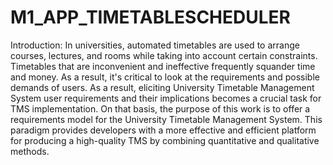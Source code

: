 # M1_APP_TIMETABLESCHEDULER
Introduction:
  In universities, automated timetables are used to arrange courses, lectures, and rooms while taking into account certain constraints. Timetables
that are inconvenient and ineffective frequently squander time and money. As a result, it's critical to look at the requirements and possible 
demands of users. As a result, eliciting University Timetable Management System user requirements and their implications becomes a crucial task 
for TMS implementation. On that basis, the purpose of this work is to offer a requirements model for the University Timetable Management System. 
This paradigm provides developers with a more effective and efficient platform for producing a high-quality TMS by combining quantitative and 
qualitative methods.
